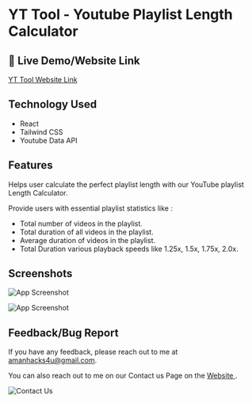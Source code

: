 
# YT Tool - Youtube Playlist Length Calculator


## 🔗 Live Demo/Website Link
[ YT Tool Website Link ](https://yt-playlist-length-calculator.netlify.app)




## Technology Used
- React
- Tailwind CSS
- Youtube Data API


## Features
Helps user calculate the perfect playlist length with our YouTube playlist Length Calculator.

Provide users with essential playlist statistics like :
- Total number of videos in the playlist.
- Total duration of all videos in the playlist.
- Average duration of videos in the playlist.
- Total Duration various playback speeds like 1.25x, 1.5x, 1.75x, 2.0x.


## Screenshots

![App Screenshot](https://drive.google.com/uc?export=view&id=1yRLCbDb4ekzjxijOE10tyXFMgwVBk2mv)

![App Screenshot](https://drive.google.com/uc?export=view&id=123AQxy3-LDtFtt2sT-LNk_K4Hu9cN867)



## Feedback/Bug Report

If you have any feedback, please reach out to me at amanhacks4u@gmail.com.

You can also reach out to me on our Contact us Page on the [  Website ](https://yt-playlist-length-calculator.netlify.app).

![Contact Us](https://drive.google.com/uc?export=view&id=1ucEonTvdfsWSsrsxVEY36J28cSQ78XaD)
